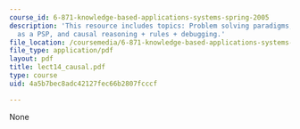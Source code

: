 ```yaml
---
course_id: 6-871-knowledge-based-applications-systems-spring-2005
description: 'This resource includes topics: Problem solving paradigms, causal reasoning
  as a PSP, and causal reasoning + rules + debugging.'
file_location: /coursemedia/6-871-knowledge-based-applications-systems-spring-2005/4a5b7bec8adc42127fec66b2807fcccf_lect14_causal.pdf
file_type: application/pdf
layout: pdf
title: lect14_causal.pdf
type: course
uid: 4a5b7bec8adc42127fec66b2807fcccf

---
```

None